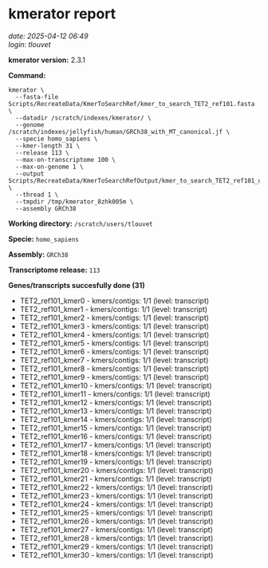 # kmerator report
*date: 2025-04-12 06:49*  
*login: tlouvet*

**kmerator version:** 2.3.1

**Command:**

```
kmerator \
  --fasta-file Scripts/RecreateData/KmerToSearchRef/kmer_to_search_TET2_ref101.fasta \
  --datadir /scratch/indexes/kmerator/ \
  --genome /scratch/indexes/jellyfish/human/GRCh38_with_MT_canonical.jf \
  --specie homo_sapiens \
  --kmer-length 31 \
  --release 113 \
  --max-on-transcriptome 100 \
  --max-on-genome 1 \
  --output Scripts/RecreateData/KmerToSearchRefOutput/kmer_to_search_TET2_ref101_output \
  --thread 1 \
  --tmpdir /tmp/kmerator_8zhk005m \
  --assembly GRCh38
```

**Working directory:** `/scratch/users/tlouvet`

**Specie:** `homo_sapiens`

**Assembly:** `GRCh38`

**Transcriptome release:** `113`

**Genes/transcripts succesfully done (31)**

- TET2_ref101_kmer0 - kmers/contigs: 1/1 (level: transcript)
- TET2_ref101_kmer1 - kmers/contigs: 1/1 (level: transcript)
- TET2_ref101_kmer2 - kmers/contigs: 1/1 (level: transcript)
- TET2_ref101_kmer3 - kmers/contigs: 1/1 (level: transcript)
- TET2_ref101_kmer4 - kmers/contigs: 1/1 (level: transcript)
- TET2_ref101_kmer5 - kmers/contigs: 1/1 (level: transcript)
- TET2_ref101_kmer6 - kmers/contigs: 1/1 (level: transcript)
- TET2_ref101_kmer7 - kmers/contigs: 1/1 (level: transcript)
- TET2_ref101_kmer8 - kmers/contigs: 1/1 (level: transcript)
- TET2_ref101_kmer9 - kmers/contigs: 1/1 (level: transcript)
- TET2_ref101_kmer10 - kmers/contigs: 1/1 (level: transcript)
- TET2_ref101_kmer11 - kmers/contigs: 1/1 (level: transcript)
- TET2_ref101_kmer12 - kmers/contigs: 1/1 (level: transcript)
- TET2_ref101_kmer13 - kmers/contigs: 1/1 (level: transcript)
- TET2_ref101_kmer14 - kmers/contigs: 1/1 (level: transcript)
- TET2_ref101_kmer15 - kmers/contigs: 1/1 (level: transcript)
- TET2_ref101_kmer16 - kmers/contigs: 1/1 (level: transcript)
- TET2_ref101_kmer17 - kmers/contigs: 1/1 (level: transcript)
- TET2_ref101_kmer18 - kmers/contigs: 1/1 (level: transcript)
- TET2_ref101_kmer19 - kmers/contigs: 1/1 (level: transcript)
- TET2_ref101_kmer20 - kmers/contigs: 1/1 (level: transcript)
- TET2_ref101_kmer21 - kmers/contigs: 1/1 (level: transcript)
- TET2_ref101_kmer22 - kmers/contigs: 1/1 (level: transcript)
- TET2_ref101_kmer23 - kmers/contigs: 1/1 (level: transcript)
- TET2_ref101_kmer24 - kmers/contigs: 1/1 (level: transcript)
- TET2_ref101_kmer25 - kmers/contigs: 1/1 (level: transcript)
- TET2_ref101_kmer26 - kmers/contigs: 1/1 (level: transcript)
- TET2_ref101_kmer27 - kmers/contigs: 1/1 (level: transcript)
- TET2_ref101_kmer28 - kmers/contigs: 1/1 (level: transcript)
- TET2_ref101_kmer29 - kmers/contigs: 1/1 (level: transcript)
- TET2_ref101_kmer30 - kmers/contigs: 1/1 (level: transcript)
